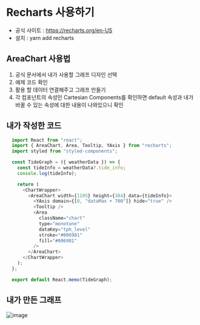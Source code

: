 # Recharts 사용하기
- 공식 사이트 : https://recharts.org/en-US
- 설치 : yarn add recharts

## AreaChart 사용법
1. 공식 문서에서 내가 사용할 그래프 디자인 선택
2. 예제 코드 확인
3. 활용 할 데이터 연결해주고 그래프 만들기
4. 각 컴포넌트의 속성인 Cartesian Components를 확인하면 default 속성과 내가 바꿀 수 있는 속성에 대한 내용이 나와있으니 확인

## 내가 작성한 코드
```javascript
  import React from "react";
  import { AreaChart, Area, Tooltip, YAxis } from "recharts";
  import styled from "styled-components";

  const TideGraph = ({ weatherData }) => {
    const tideInfo = weatherData?.tide_info;
    console.log(tideInfo);

    return (
      <ChartWrapper>
        <AreaChart width={1105} height={384} data={tideInfo}>
          <YAxis domain={[0, "dataMax + 700"]} hide="true" />
          <Tooltip />
          <Area
            className="chart"
            type="monotone"
            dataKey="tph_level"
            stroke="#006981"
            fill="#006981"
          />
        </AreaChart>
      </ChartWrapper>
    );
  };

  export default React.memo(TideGraph);
```

## 내가 만든 그래프
![image](https://user-images.githubusercontent.com/100126319/213266077-bc4136d0-dd35-4e14-9851-9e191707ca4c.png)

